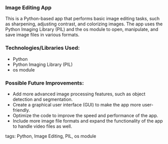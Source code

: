 <h3>Image Editing App</h3>
<p>This is a Python-based app that performs basic image editing tasks, such as sharpening, adjusting contrast, and colorizing images. The app uses the Python Imaging Library (PIL) and the os module to open, manipulate, and save image files in various formats.</p>
<h3>Technologies/Libraries Used:</h3>
<ul>
    <li>Python</li>
    <li>Python Imaging Library (PIL)</li>
    <li>os module</li>
</ul>
<h3>Possible Future Improvements:</h3>
<ul>
    <li>Add more advanced image processing features, such as object detection and segmentation.</li>
    <li>Create a graphical user interface (GUI) to make the app more user-friendly.</li>
    <li>Optimize the code to improve the speed and performance of the app.</li>
    <li>Include more image file formats and expand the functionality of the app to handle video files as well.</li>
</ul>
<p>tags: Python, Image Editing, PIL, os module</p>
